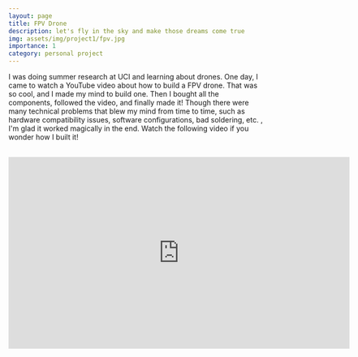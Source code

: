 ```yaml
---
layout: page
title: FPV Drone
description: let's fly in the sky and make those dreams come true
img: assets/img/project1/fpv.jpg
importance: 1
category: personal project
---
```


I was doing summer research at UCI and learning about drones. One day, I came to watch a YouTube video about how to build a FPV drone. That was so cool, and I made my mind to build one. Then I bought all the components, followed the video, and finally made it! Though there were many technical problems that blew my mind from time to time, such as hardware compatibility issues, software configurations, bad soldering, etc. , I'm glad it worked magically in the end. Watch the following video if you wonder how I built it!

<br>

<iframe width="672" height="378" src="https://www.youtube.com/embed/sofEy_WDVSA" title="YouTube video player" frameborder="0" allow="accelerometer; autoplay; clipboard-write; encrypted-media; gyroscope; picture-in-picture; web-share" allowfullscreen></iframe>